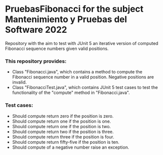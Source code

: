 # PruebasFibonacci for the subject Mantenimiento y Pruebas del Software 2022
Repository with the aim to test with JUnit 5 an iterative version of computed Fibonacci sequence numbers given valid positions.
### This repository provides:
- Class "Fibonacci.java", which contains a method to compute the Fibonacci sequence number in a valid position. Negative positions are invalid. 
- Class "FibonacciTest.java", which contains JUnit 5 test cases to test the functionality of the "compute" method in "Fibonacci.java".
### Test cases:
- Should compute return zero if the position is zero.
- Should compute return one if the position is one.
- Should compute return one if the position is two.
- Should compute return two if the position is three.
- Should compute return three if the position is four.
- Should compute return fifty-five if the position is ten.
- Should compute of a negative number raise an exception.
